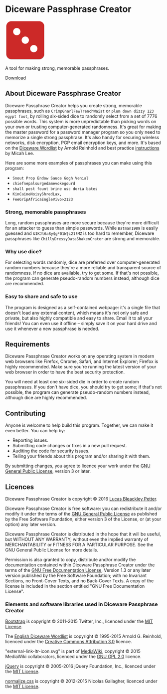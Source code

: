 # Diceware Passphrase Creator

![Diceware Passphrase Creator](images/icon/icon-128.png)

A tool for making strong, memorable passphrases.

[Download](https://github.com/lucaspetter/diceware-passphrase-creator/releases/latest)


## About Diceware Passphrase Creator
Diceware Passphrase Creator helps you create strong, memorable passphrases, such as `CrimpGnarlFewTrenchWaist` or `plum down dizzy 123 egypt foot`, by rolling six-sided dice to randomly select from a set of 7776 possible words. This system is more unpredictable than picking words on your own or trusting computer-generated randomness. It's great for making the master password for a password manager program so you only need to memorize a single strong passphrase. It's also handy for securing wireless networks, disk encryption, PGP email encryption keys, and more. It's based on the [Diceware Wordlist](http://world.std.com/~reinhold/diceware.html) by Arnold Reinhold and best practice [instructions](https://firstlook.org/theintercept/2015/03/26/passphrases-can-memorize-attackers-cant-guess/) by Micah Lee.

Here are some more examples of passphrases you can make using this program:
- `Snout Prop Endow Sauce Gogh Venial`
- `chiefnepalsurgedamevokegourd`
- `shall pest fount brine usc doria bates`
- `KinCaineNoisyShredLax,`
- `FeeGripAfricaEngleVivo>2123`

### Strong, memorable passphrases
Long, random passphrases are more secure because they're more difficult for an attacker to guess than simple passwords. While `Batman1989` is easily guessed and `&1KJl6a8y$g*01W}i21!MZ` is too hard to remember, Diceware passphrases like `ChillyDressyDataShakenCrater` are strong and memorable.

### Why use dice?
For selecting words randomly, dice are preferred over computer-generated random numbers because they're a more reliable and transparent source of randomness. If no dice are available, try to get some. If that's not possible, the program can generate pseudo-random numbers instead, although dice are recommended.

### Easy to share and safe to use
The program is designed as a self-contained webpage: it's a single file that doesn't load any external content, which means it's not only safe and private, but also highly compatible and easy to share. Email it to all your friends! You can even use it offline – simply save it on your hard drive and use it whenever a new passphrase is needed.

## Requirements
Diceware Passphrase Creator works on any operating system in modern web browsers like Firefox, Chrome, Safari, and Internet Explorer; Firefox is highly recommended. Make sure you're running the latest version of your web browser in order to have the best security protection.

You will need at least one six-sided die in order to create random passphrases. If you don't have dice, you should try to get some; if that's not possible, the program can generate pseudo-random numbers instead, although dice are highly recommended.

## Contributing
Anyone is welcome to help build this program. Together, we can make it even better. You can help by:
- Reporting issues.
- Submitting code changes or fixes in a new pull request.
- Auditing the code for security issues.
- Telling your friends about this program and/or sharing it with them.

By submitting changes, you agree to licence your work under the [GNU General Public License](https://www.gnu.org/licenses/gpl.html), version 3 or later.

## Licences
Diceware Passphrase Creator is copyright © 2016 [Lucas Bleackley Petter](https://www.lucaspetter.com).

Diceware Passphrase Creator is free software: you can redistribute it and/or modify it under the terms of the [GNU General Public License](https://www.gnu.org/licenses/gpl.html) as published by the Free Software Foundation, either version 3 of the License, or (at your option) any later version.

Diceware Passphrase Creator is distributed in the hope that it will be useful, but WITHOUT ANY WARRANTY; without even the implied warranty of MERCHANTABILITY or FITNESS FOR A PARTICULAR PURPOSE. See the GNU General Public License for more details.

Permission is also granted to copy, distribute and/or modify the documentation contained within Diceware Passphrase Creator under the terms of the [GNU Free Documentation License](https://www.gnu.org/licenses/fdl.html), Version 1.3 or any later version published by the Free Software Foundation; with no Invariant Sections, no Front-Cover Texts, and no Back-Cover Texts. A copy of the license is included in the section entitled "GNU Free Documentation License".

### Elements and software libraries used in Diceware Passphrase Creator

[Bootstrap](https://getbootstrap.com/) is copyright © 2011-2015 Twitter, Inc., licenced under the [MIT License](https://github.com/twbs/bootstrap/blob/master/LICENSE).

The [English Diceware Wordlist](http://world.std.com/~reinhold/diceware.html) is copyright © 1995-2015 Arnold G. Reinhold, licenced under the [Creative Commons Attribution 3.0](https://creativecommons.org/licenses/by/3.0/) licence.

"external-link-ltr-icon.svg" is part of [MediaWiki](https://www.mediawiki.org/), copyright © 2015 MediaWiki collaborators, licenced under the [GNU GPL 2.0](https://www.mediawiki.org/wiki/Download) licence.

[jQuery](https://jquery.com/) is copyright © 2005-2016 jQuery Foundation, Inc., licenced under the [MIT License](https://jquery.org/license/).

[normalize.css](https://necolas.github.io/normalize.css/) is copyright © 2012-2015 Nicolas Gallagher, licenced under the [MIT License](https://github.com/necolas/normalize.css/blob/master/LICENSE.md).
